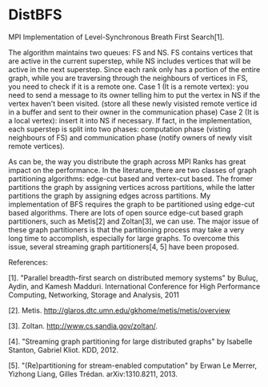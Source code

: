 DistBFS
=======

MPI Implementation of Level-Synchronous Breath First Search[1]. 

The algorithm maintains two queues: FS and NS. FS contains vertices that are active in the current superstep, while NS includes vertices that will be active in the next superstep. Since each rank only has a portion of the entire graph, while you are traversing through the neighbours of vertices in FS, you need to check if it is a remote one. 
Case 1 (It is a remote vertex): you need to send a message to its owner telling him to put the vertex in NS if the vertex haven't been visited. (store all these newly visisted remote vertice id in a buffer and sent to their owner in the communication phase) 
Case 2 (It is a local vertex): insert it into NS if necessary.
If fact, in the implementation, each superstep is split into two phases: computation phase (visting neighbours of FS) and communication phase (notify owners of newly visit remote vertices).


As can be, the way you distribute the graph across MPI Ranks has great impact on the performance. In the literature, there are two classes of graph partitioning algorithms: edge-cut based and vertex-cut based. The fromer partitions the graph by assigning vertices across partitions, while the latter partitions the graph by assigning edges across partitions. My implementation of BFS requires the graph to be partitioned using edge-cut based algorithms. There are lots of open source edge-cut based graph partitioners, such as Metis[2] and Zoltan[3], we can use. The major issue of these graph partitioners is that the partitioning process may take a very long time to accomplish, especially for large graphs. To overcome this issue, several streaming graph partitioners[4, 5] have been proposed.    


References:

[1]. "Parallel breadth-first search on distributed memory systems" by Buluç, Aydin, and Kamesh Madduri. International Conference for High Performance Computing, Networking, Storage and Analysis, 2011

[2]. Metis. http://glaros.dtc.umn.edu/gkhome/metis/metis/overview

[3]. Zoltan. http://www.cs.sandia.gov/zoltan/.

[4]. "Streaming graph partitioning for large distributed graphs" by Isabelle Stanton, Gabriel Kliot. KDD, 2012.

[5]. "(Re)partitioning for stream-enabled computation" by Erwan Le Merrer, Yizhong Liang, Gilles Trédan. arXiv:1310.8211, 2013.
